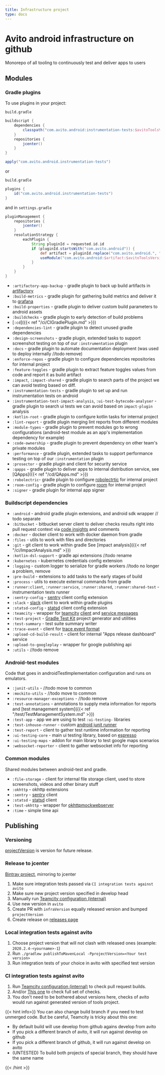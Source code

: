 ```yaml
---
title: Infrastructure project
type: docs
---
```


# Avito android infrastructure on github

Monorepo of all tooling to continuously test and deliver apps to users

## Modules

### Gradle plugins

To use plugins in your project:

`build.gradle`

```groovy
buildscript {
    dependencies {
        classpath("com.avito.android:instrumentation-tests:$avitoToolsVersion")   
    }
    repositories {
        jcenter()   
    }
}

apply("com.avito.android.instrumentation-tests")
```

or 

`build.gradle`

```groovy
plugins {
    id("com.avito.android.instrumentation-tests")
}
```

and in `settings.gradle`

```groovy
pluginManagement {
    repositories {
        jcenter()
    }
    resolutionStrategy {
        eachPlugin {
            String pluginId = requested.id.id
            if (pluginId.startsWith("com.avito.android")) {
                def artifact = pluginId.replace("com.avito.android.", "")
                useModule("com.avito.android:$artifact:$avitoToolsVersion")
            }
        }
    }
}
```

- `:artifactory-app-backup` - gradle plugin to back up build artifacts in [artifactory](https://jfrog.com/artifactory/)
- `:build-metrics` - gradle plugin for gathering build metrics and deliver it to [grafana](https://grafana.com/)
- `:build-properties` - gradle plugin to deliver custom build parameters to android assets
- `:buildchecks` - gradle plugin to early detection of build problems
- [`:cd`]({{< ref "/ci/CIGradlePlugin.md" >}})
- `:dependencies-lint` - gradle plugin to detect unused gradle dependencies
- `:design-screenshots` - gradle plugin, extended tasks to support screenshot testing on top of our `:instrumentation` plugin
- `:docs` - gradle plugin to automate documentation deployment (was used to deploy internally //todo remove)
- `:enforce-repos` - gradle plugin to configure dependencies repositories for internal project
- `:feature-toggles` - gradle plugin to extract feature toggles values from code and report it as build artifact
- `:impact`, `:impact-shared` - gradle plugin to search parts of the project we can avoid testing based on diff. 
- `:instrumentation-tests` - gradle plugin to set up and run instrumentation tests on android
- `:instrumentation-test-impact-analysis`, `:ui-test-bytecode-analyser` - gradle plugin to search ui tests we can avoid based on `impact-plugin` analysis
- `:kotlin-root` - gradle plugin to configure kotlin tasks for internal project
- `:lint-report` - gradle plugin merging lint reports from different modules
- `:module-types` - gradle plugin to prevent modules go to wrong configurations (android-test module as an app's implementation dependency for example) 
- `:code-ownership` - gradle plugin to prevent dependency on other team's private modules
- `:performance` - gradle plugin, extended tasks to support performance testing on top of our `:instrumentation` plugin
- `:prosector` - gradle plugin and client for security service
- `:qapps` - gradle plugin to deliver apps to internal distribution service, see [QApps]({{< ref "/cd/QApps.md" >}})
- `:robolectric`- gradle plugin to configure [robolectrtic](http://robolectric.org/) for internal project
- `:room-config` - gradle plugin to configure [room](https://developer.android.com/topic/libraries/architecture/room) for internal project
- `:signer` - gradle plugin for internal app signer

### Buildscript dependencies

- `:android` - android gradle plugin extensions, and android sdk wrapper // todo separate
- `:bitbucket` - bitbucket server client to deliver checks results right into pull request context
via [code insights](https://www.atlassian.com/blog/bitbucket/bitbucket-server-code-insights) and comments
- `:docker` - docker client to work with docker daemon from gradle
- `:files` - utils to work with files and directories
- `:git` - git client to work within gradle
See [impact analysis]({{< ref "/ci/ImpactAnalysis.md" >}})
- `:kotlin-dsl-support` - gradle api extensions //todo rename
- `:kubernetes` - kubernetes credentials config extension
- `:logging` - custom logger to serialize for gradle workers //todo no longer a problem, remove
- `:pre-build` - extensions to add tasks to the early stages of build
- `:process` - utils to execute external commands from gradle
- `:runner:client`, `:runner:service`, `:runner:shared`, `:runner:shared-test` - instrumentation tests runner
- `:sentry-config` - [sentry](https://sentry.io/) client config extension
- `:slack` - [slack](https://slack.com/) client to work within gradle plugins
- `:statsd-config` - [statsd](https://github.com/statsd/statsd) client config extension
- `:teamcity` - wrapper for [teamcity](https://www.jetbrains.com/ru-ru/teamcity/) [client](https://github.com/JetBrains/teamcity-rest-client)
and [service messages]((https://www.jetbrains.com/help/teamcity/build-script-interaction-with-teamcity.html#BuildScriptInteractionwithTeamCity-ServiceMessages))
- `:test-project` - [Gradle Test Kit](https://docs.gradle.org/current/userguide/test_kit.html) project generator and utilities
- `:test-summary` - test suite summary writer
- `:trace-event` - client for [trace event format](https://docs.google.com/document/d/1CvAClvFfyA5R-PhYUmn5OOQtYMH4h6I0nSsKchNAySU/preview)
- `:upload-cd-build-result` - client for internal "Apps release dashboard" service
- `:upload-to-googleplay` - wrapper for google publishing api
- `:utils` - //todo remove 

### Android-test modules

Code that goes in androidTestImplementation configuration and runs on emulators.

- `:junit-utils` - //todo move to common
- `:mockito-utils` - //todo move to common
- `:resource-manager-exceptions` - //todo remove
- `:test-annotations` - annotations to supply meta information for reports and [test management system]({{< ref "/test/TestManagementSystem.md" >}})
- `:test-app` - app we are using to test `:ui-testing-` libraries
- `:test-inhouse-runner` - custom [android junit runner](https://developer.android.com/reference/android/support/test/runner/AndroidJUnitRunner.html)
- `:test-report` - client to gather test runtime information for reporting
- `:ui-testing-core` - main ui testing library, based on [espresso](https://developer.android.com/training/testing/espresso)
- `:ui-testing-maps` - addon for main library to test google maps scenarios
- `:websocket-reporter` - client to gather websocket info for reporting

### Common modules

Shared modules between android-test and gradle.

- `:file-storage` - client for internal file storage client, used to store screenshots, videos and other binary stuff
- `:okhttp` - okhttp extensions
- `:sentry` - [sentry]((https://sentry.io/)) client
- `:statsd` - [statsd]((https://github.com/statsd/statsd)) client
- `:test-okhttp` - wrapper for [okhttpmockwebserver](https://github.com/square/okhttp/tree/master/mockwebserver)
- `:time` - simple time api 

## Publishing

### Versioning

[projectVersion](https://github.com/avito-tech/avito-android/blob/develop/gradle.properties#L13) 
is version for future release.

### Release to jcenter

[Bintray project](https://bintray.com/avito-tech/maven/avito-android), mirroring to jcenter

1. Make sure integration tests passed via `CI integration tests against avito`
1. Make sure new project version specified in develop head
1. Manually run [Teamcity configuration (internal)](http://links.k.avito.ru/releaseAvitoTools)
1. Use new version in `avito`
1. Create PR with `infraVersion` equally released version and bumped `projectVersion`
1. Create release on [releases page](https://github.com/avito-tech/avito-android/releases) 

### Local integration tests against avito

1. Choose project version that will not clash with released ones (example: `2020.2.4-<yourname>-1`)
1. Run `./gradlew publishToMavenLocal -PprojectVersion=<Your test version>`
1. Run integration tests of your choice in avito with specified test version

### CI integration tests against avito

1. Run [Teamcity configuration (internal)](http://links.k.avito.ru/fastCheck) to check pull request builds. 
1. And/or [This one](http://links.k.avito.ru/fullCheck) to check full set of checks.
1. You don't need to be bothered about versions here, checks of avito would run against generated version of tools project.

{{< hint info>}}
You can also change build branch if you need to test unmerged code.
But be careful, Teamcity is tricky about this one:
 
- By default build will use develop from github agains develop from avito
- If you pick a different branch of avito, it will run against develop on github
- If you pick a different branch of github, it will run against develop on avito
- (UNTESTED) To build both projects of special branch, they should have the same name

{{< /hint >}}

